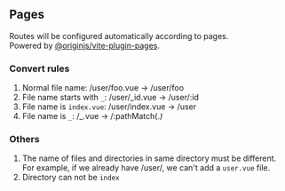 ## Pages

Routes will be configured automatically according to pages.<br/>
Powered by [@originjs/vite-plugin-pages](https://github.com/originjs/origin.js/tree/main/packages/vite-plugin-pages).

### Convert rules

1. Normal file name: /user/foo.vue -> /user/foo
2. File name starts with `_`: /user/\_id.vue -> /user/:id
3. File name is `index.vue`: /user/index.vue -> /user
4. File name is `_`: /\_.vue -> /:pathMatch(._)_

### Others

1. The name of files and directories in same directory must be different.
   For example, if we already have /user/, we can't add a `user.vue` file.
2. Directory can not be `index`
